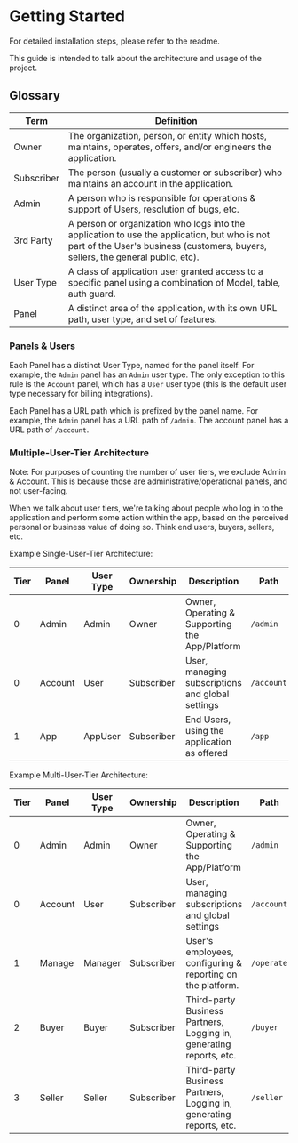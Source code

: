 # Getting Started

For detailed installation steps, please refer to the readme. 

This guide is intended to talk about the architecture and usage of the project. 

## Glossary

| Term       | Definition                                                                                                                                                                       |
|------------|----------------------------------------------------------------------------------------------------------------------------------------------------------------------------------|
| Owner      | The organization, person, or entity which hosts, maintains, operates, offers, and/or engineers the application.                                                                  |
| Subscriber | The person (usually a customer or subscriber) who maintains an account in the application.                                                                                       |
| Admin      | A person who is responsible for operations & support of Users, resolution of bugs, etc.                                                                                          |
| 3rd Party  | A person or organization who logs into the application to use the application, but who is not part of the User's business (customers, buyers, sellers, the general public, etc). |
| User Type  | A class of application user granted access to a specific panel using a combination of Model, table, auth guard.                                                                  |
| Panel      | A distinct area of the application, with its own URL path, user type, and set of features.                                                                                       |


### Panels & Users

Each Panel has a distinct User Type, named for the panel itself. For example, the `Admin` panel
has an `Admin` user type. The only exception to this rule is the `Account` panel, which has
a `User` user type (this is the default user type necessary for billing integrations). 

Each Panel has a URL path which is prefixed by the panel name. For example, the `Admin` panel
has a URL path of `/admin`. The account panel has a URL path of `/account`.


### Multiple-User-Tier Architecture

Note: For purposes of counting the number of user tiers, we exclude Admin & Account. This is
because those are administrative/operational panels, and not user-facing.

When we talk about user tiers, we're talking about people who log in to the application and
perform some action within the app, based on the perceived personal or business value of 
doing so. Think end users, buyers, sellers, etc.

Example Single-User-Tier Architecture:

| Tier | Panel   | User Type | Ownership  | Description                                      | Path       |
|------|---------|-----------|------------|--------------------------------------------------|------------|
| 0    | Admin   | Admin     | Owner      | Owner, Operating & Supporting the App/Platform   | `/admin`   |
| 0    | Account | User      | Subscriber | User, managing subscriptions and global settings | `/account` |
| 1    | App     | AppUser   | Subscriber | End Users, using the application as offered      | `/app`     |

Example Multi-User-Tier Architecture:

| Tier | Panel   | User Type | Ownership  | Description                                                         | Path       |
|------|---------|-----------|------------|---------------------------------------------------------------------|------------|
| 0    | Admin   | Admin     | Owner      | Owner, Operating & Supporting the App/Platform                      | `/admin`   |
| 0    | Account | User      | Subscriber | User, managing subscriptions and global settings                    | `/account` |
| 1    | Manage  | Manager   | Subscriber | User's employees, configuring & reporting on the platform.          | `/operate` |
| 2    | Buyer   | Buyer     | Subscriber | Third-party Business Partners, Logging in, generating reports, etc. | `/buyer`   |
| 3    | Seller  | Seller    | Subscriber | Third-party Business Partners, Logging in, generating reports, etc. | `/seller`  |

